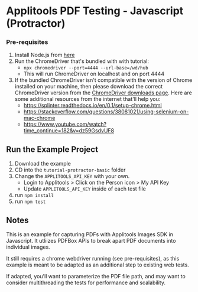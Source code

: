 # Applitools PDF Testing - Javascript (Protractor)

### Pre-requisites

1. Install Node.js from [here](https://nodejs.org/en/)
2. Run the ChromeDriver that's bundled with with tutorial:
    * `npx chromedriver --port=4444 --url-base=/wd/hub`
    * This will run ChromeDriver on localhost and on port 4444
3. If the bundled ChromeDriver isn't compatible with the version of Chrome installed on your machine, then please download the correct ChromeDriver version from the [ChromeDriver downloads page](https://ChromeDriver.chromium.org/downloads). Here are some additional resources from the internet that'll help you:
   * https://splinter.readthedocs.io/en/0.1/setup-chrome.html
   * https://stackoverflow.com/questions/38081021/using-selenium-on-mac-chrome
   * https://www.youtube.com/watch?time_continue=182&v=dz59GsdvUF8

## Run the Example Project

1. Download the example
2. CD into the `tutorial-protractor-basic` folder
3. Change the `APPLITOOLS_API_KEY` with your own.
    * Login to Applitools > Click on the Person icon > My API Key
    * Update `APPLITOOLS_API_KEY` inside of each test file
4. run `npm install`
5. run `npm test`


## Notes    

This is an example for capturing PDFs with Applitools Images SDK in Javascript. It utliizes PDFBox APIs to break apart PDF documents into individual images. 

It still requires a chrome webdriver running (see pre-requisites), as this example is meant to be adapted as an additional step to existing web tests. 

If adapted, you'll want to parameterize the PDF file path, and may want to consider multithreading the tests for performance and scalability. 